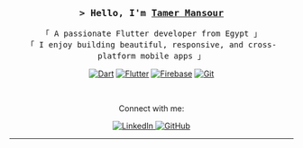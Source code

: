 <!-- https://github.com/TamerMansour -->
<!-- Updated July 2025 -->


<h3 align="center">
  <samp>&gt; Hello, I'm <b><a href="https://github.com/TamerMansour" target="_blank">Tamer Mansour</a></b></samp>
</h3>

<p align="center">
  <samp>
    「 A passionate Flutter developer from Egypt 」<br>
    「 I enjoy building beautiful, responsive, and cross-platform mobile apps 」
  </samp>
</p>

<p align="center">
  <a href="#"><img alt="Dart" src="https://img.shields.io/badge/-Dart-0175C2?style=flat-square&logo=dart&logoColor=white"></a>
  <a href="#"><img alt="Flutter" src="https://img.shields.io/badge/-Flutter-02569B?style=flat-square&logo=flutter&logoColor=white"></a>
  <a href="#"><img alt="Firebase" src="https://img.shields.io/badge/-Firebase-FFCA28?style=flat-square&logo=firebase&logoColor=white"></a>
  <a href="#"><img alt="Git" src="https://img.shields.io/badge/-Git-F05032?style=flat-square&logo=git&logoColor=white"></a>
</p>

  <br>
  <p align="center">Connect with me:</p>
  <p align="center">
    <a href="www.linkedin.com/in/tamer-mansour-598302315" target="_blank">
      <img alt="LinkedIn" src="https://img.shields.io/badge/-LinkedIn-0A66C2?style=flat-square&logo=linkedin&logoColor=white">
    </a>
    <a href="https://github.com/Tamerrmansourr" target="_blank">
      <img alt="GitHub" src="https://img.shields.io/badge/-GitHub-181717?style=flat-square&logo=github&logoColor=white">
    </a>
  </p>



---

<!-- #### Featured Projects

<p align="center">
  <a href="https://github.com/TamerMansour/chat-app-flutter">
    <img width="49%" src="https://github-readme-stats.vercel.app/api/pin/?username=TamerMansour&repo=chat-app-flutter&border_color=42A5F5&bg_color=0D1117&title_color=ffffff&text_color=8B949E&icon_color=42A5F5" />
  </a>
  <a href="https://github.com/TamerMansour/flutter-splash-login">
    <img width="49%" src="https://github-readme-stats.vercel.app/api/pin/?username=TamerMansour&repo=flutter-splash-login&border_color=42A5F5&bg_color=0D1117&title_color=ffffff&text_color=8B949E&icon_color=42A5F5" />
  </a>
</p>

<p align="center">
  <a href="https://github.com/TamerMansour/todo-flutter-firebase">
    <img width="49%" src="https://github-readme-stats.vercel.app/api/pin/?username=TamerMansour&repo=todo-flutter-firebase&border_color=42A5F5&bg_color=0D1117&title_color=ffffff&text_color=8B949E&icon_color=42A5F5" />
  </a>
  <a href="https://github.com/TamerMansour/quiz-app-flutter">
    <img width="49%" src="https://github-readme-stats.vercel.app/api/pin/?username=TamerMansour&repo=quiz-app-flutter&border_color=42A5F5&bg_color=0D1117&title_color=ffffff&text_color=8B949E&icon_color=42A5F5" />
  </a>
</p>
-->

